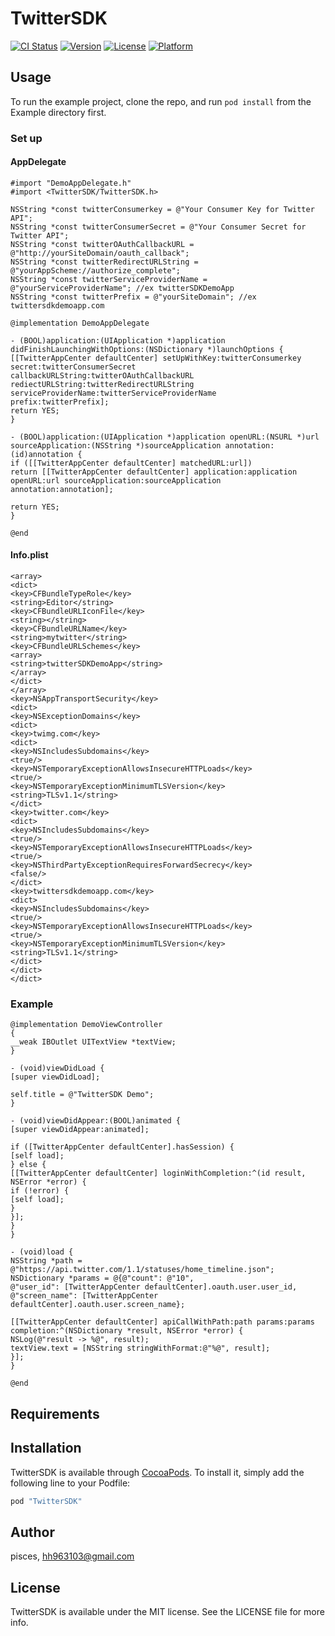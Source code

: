 # TwitterSDK

[![CI Status](http://img.shields.io/travis/pisces/TwitterSDK.svg?style=flat)](https://travis-ci.org/pisces/TwitterSDK)
[![Version](https://img.shields.io/cocoapods/v/TwitterSDK.svg?style=flat)](http://cocoapods.org/pods/TwitterSDK)
[![License](https://img.shields.io/cocoapods/l/TwitterSDK.svg?style=flat)](http://cocoapods.org/pods/TwitterSDK)
[![Platform](https://img.shields.io/cocoapods/p/TwitterSDK.svg?style=flat)](http://cocoapods.org/pods/TwitterSDK)

## Usage

To run the example project, clone the repo, and run `pod install` from the Example directory first.

### Set up
#### AppDelegate
```objc
#import "DemoAppDelegate.h"
#import <TwitterSDK/TwitterSDK.h>

NSString *const twitterConsumerkey = @"Your Consumer Key for Twitter API";
NSString *const twitterConsumerSecret = @"Your Consumer Secret for Twitter API";
NSString *const twitterOAuthCallbackURL = @"http://yourSiteDomain/oauth_callback";
NSString *const twitterRedirectURLString = @"yourAppScheme://authorize_complete";
NSString *const twitterServiceProviderName = @"yourServiceProviderName"; //ex twitterSDKDemoApp
NSString *const twitterPrefix = @"yourSiteDomain"; //ex twittersdkdemoapp.com

@implementation DemoAppDelegate

- (BOOL)application:(UIApplication *)application didFinishLaunchingWithOptions:(NSDictionary *)launchOptions {
[[TwitterAppCenter defaultCenter] setUpWithKey:twitterConsumerkey
secret:twitterConsumerSecret
callbackURLString:twitterOAuthCallbackURL
rediectURLString:twitterRedirectURLString
serviceProviderName:twitterServiceProviderName
prefix:twitterPrefix];
return YES;
}

- (BOOL)application:(UIApplication *)application openURL:(NSURL *)url sourceApplication:(NSString *)sourceApplication annotation:(id)annotation {
if ([[TwitterAppCenter defaultCenter] matchedURL:url])
return [[TwitterAppCenter defaultCenter] application:application openURL:url sourceApplication:sourceApplication annotation:annotation];

return YES;
}

@end
```

#### Info.plist
```objc
<array>
<dict>
<key>CFBundleTypeRole</key>
<string>Editor</string>
<key>CFBundleURLIconFile</key>
<string></string>
<key>CFBundleURLName</key>
<string>mytwitter</string>
<key>CFBundleURLSchemes</key>
<array>
<string>twitterSDKDemoApp</string>
</array>
</dict>
</array>
<key>NSAppTransportSecurity</key>
<dict>
<key>NSExceptionDomains</key>
<dict>
<key>twimg.com</key>
<dict>
<key>NSIncludesSubdomains</key>
<true/>
<key>NSTemporaryExceptionAllowsInsecureHTTPLoads</key>
<true/>
<key>NSTemporaryExceptionMinimumTLSVersion</key>
<string>TLSv1.1</string>
</dict>
<key>twitter.com</key>
<dict>
<key>NSIncludesSubdomains</key>
<true/>
<key>NSTemporaryExceptionAllowsInsecureHTTPLoads</key>
<true/>
<key>NSThirdPartyExceptionRequiresForwardSecrecy</key>
<false/>
</dict>
<key>twittersdkdemoapp.com</key>
<dict>
<key>NSIncludesSubdomains</key>
<true/>
<key>NSTemporaryExceptionAllowsInsecureHTTPLoads</key>
<true/>
<key>NSTemporaryExceptionMinimumTLSVersion</key>
<string>TLSv1.1</string>
</dict>
</dict>
</dict>
```

### Example
```objc
@implementation DemoViewController
{
__weak IBOutlet UITextView *textView;
}

- (void)viewDidLoad {
[super viewDidLoad];

self.title = @"TwitterSDK Demo";
}

- (void)viewDidAppear:(BOOL)animated {
[super viewDidAppear:animated];

if ([TwitterAppCenter defaultCenter].hasSession) {
[self load];
} else {
[[TwitterAppCenter defaultCenter] loginWithCompletion:^(id result, NSError *error) {
if (!error) {
[self load];
}
}];
}
}

- (void)load {
NSString *path = @"https://api.twitter.com/1.1/statuses/home_timeline.json";
NSDictionary *params = @{@"count": @"10",
@"user_id": [TwitterAppCenter defaultCenter].oauth.user.user_id,
@"screen_name": [TwitterAppCenter defaultCenter].oauth.user.screen_name};

[[TwitterAppCenter defaultCenter] apiCallWithPath:path params:params completion:^(NSDictionary *result, NSError *error) {
NSLog(@"result -> %@", result);
textView.text = [NSString stringWithFormat:@"%@", result];
}];
}

@end
```

## Requirements

## Installation

TwitterSDK is available through [CocoaPods](http://cocoapods.org). To install
it, simply add the following line to your Podfile:

```ruby
pod "TwitterSDK"
```

## Author

pisces, hh963103@gmail.com

## License

TwitterSDK is available under the MIT license. See the LICENSE file for more info.
